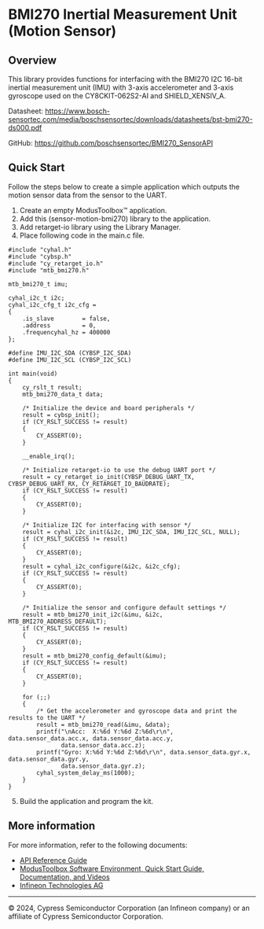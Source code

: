 # BMI270 Inertial Measurement Unit (Motion Sensor)

## Overview

This library provides functions for interfacing with the BMI270 I2C 16-bit inertial measurement unit (IMU) with 3-axis accelerometer and 3-axis gyroscope used on the CY8CKIT-062S2-AI and SHIELD_XENSIV_A.

Datasheet: https://www.bosch-sensortec.com/media/boschsensortec/downloads/datasheets/bst-bmi270-ds000.pdf

GitHub: https://github.com/boschsensortec/BMI270_SensorAPI

## Quick Start

Follow the steps below to create a simple application which outputs the motion sensor data from the sensor to the UART.

1. Create an empty ModusToolbox™ application.
2. Add this (sensor-motion-bmi270) library to the application.
3. Add retarget-io library using the Library Manager.
4. Place following code in the main.c file.

```
#include "cyhal.h"
#include "cybsp.h"
#include "cy_retarget_io.h"
#include "mtb_bmi270.h"

mtb_bmi270_t imu;

cyhal_i2c_t i2c;
cyhal_i2c_cfg_t i2c_cfg =
{
    .is_slave        = false,
    .address         = 0,
    .frequencyhal_hz = 400000
};

#define IMU_I2C_SDA (CYBSP_I2C_SDA)
#define IMU_I2C_SCL (CYBSP_I2C_SCL)

int main(void)
{
    cy_rslt_t result;
    mtb_bmi270_data_t data;

    /* Initialize the device and board peripherals */
    result = cybsp_init();
    if (CY_RSLT_SUCCESS != result)
    {
        CY_ASSERT(0);
    }

    __enable_irq();

    /* Initialize retarget-io to use the debug UART port */
    result = cy_retarget_io_init(CYBSP_DEBUG_UART_TX, CYBSP_DEBUG_UART_RX, CY_RETARGET_IO_BAUDRATE);
    if (CY_RSLT_SUCCESS != result)
    {
        CY_ASSERT(0);
    }

    /* Initialize I2C for interfacing with sensor */
    result = cyhal_i2c_init(&i2c, IMU_I2C_SDA, IMU_I2C_SCL, NULL);
    if (CY_RSLT_SUCCESS != result)
    {
        CY_ASSERT(0);
    }
    result = cyhal_i2c_configure(&i2c, &i2c_cfg);
    if (CY_RSLT_SUCCESS != result)
    {
        CY_ASSERT(0);
    }

    /* Initialize the sensor and configure default settings */
    result = mtb_bmi270_init_i2c(&imu, &i2c, MTB_BMI270_ADDRESS_DEFAULT);
    if (CY_RSLT_SUCCESS != result)
    {
        CY_ASSERT(0);
    }
    result = mtb_bmi270_config_default(&imu);
    if (CY_RSLT_SUCCESS != result)
    {
        CY_ASSERT(0);
    }

    for (;;)
    {
        /* Get the accelerometer and gyroscope data and print the results to the UART */
        result = mtb_bmi270_read(&imu, &data);
        printf("\nAcc:  X:%6d Y:%6d Z:%6d\r\n", data.sensor_data.acc.x, data.sensor_data.acc.y,
               data.sensor_data.acc.z);
        printf("Gyro: X:%6d Y:%6d Z:%6d\r\n", data.sensor_data.gyr.x, data.sensor_data.gyr.y,
               data.sensor_data.gyr.z);
        cyhal_system_delay_ms(1000);
    }
}
```

5. Build the application and program the kit.

## More information

For more information, refer to the following documents:

* [API Reference Guide](./api_reference.md)
* [ModusToolbox Software Environment, Quick Start Guide, Documentation, and Videos](https://www.infineon.com/cms/en/design-support/tools/sdk/modustoolbox-software)
* [Infineon Technologies AG](https://www.infineon.com)

-----
© 2024, Cypress Semiconductor Corporation (an Infineon company) or an affiliate of Cypress Semiconductor Corporation.
